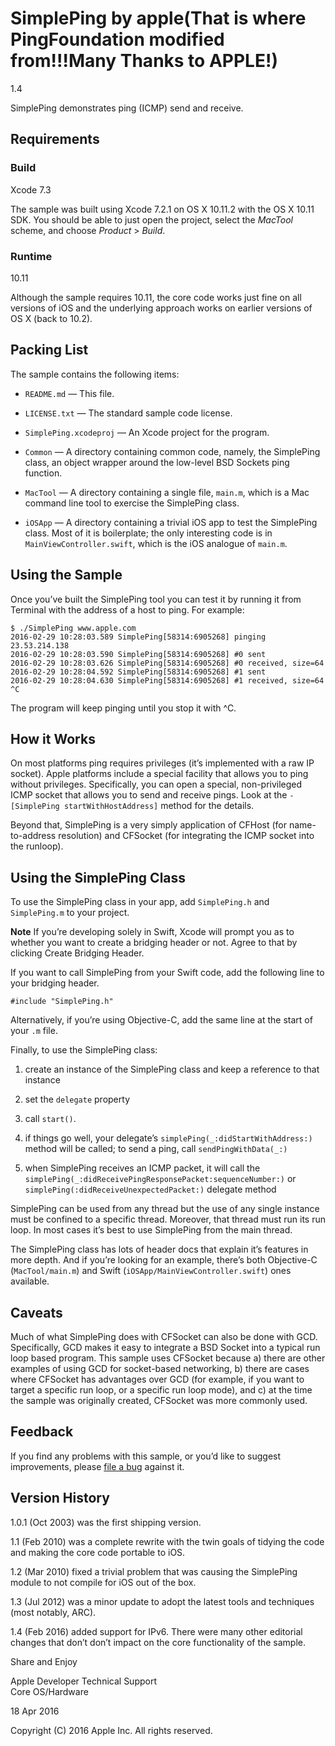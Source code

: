 # SimplePing by apple(That is where PingFoundation modified from!!!Many Thanks to APPLE!)

1.4

SimplePing demonstrates ping (ICMP) send and receive.

## Requirements

### Build

Xcode 7.3

The sample was built using Xcode 7.2.1 on OS X 10.11.2 with the OS X 10.11 SDK.  You should be able to just open the project, select the *MacTool* scheme, and choose *Product* > *Build*.

### Runtime

10.11

Although the sample requires 10.11, the core code works just fine on all versions of iOS and the underlying approach works on earlier versions of OS X (back to 10.2).

## Packing List

The sample contains the following items:

* `README.md` — This file.

* `LICENSE.txt` — The standard sample code license.

* `SimplePing.xcodeproj` — An Xcode project for the program.

* `Common` — A directory containing common code, namely, the SimplePing class, an object wrapper around the low-level BSD Sockets ping function.

* `MacTool` — A directory containing a single file, `main.m`, which is a Mac command line tool to exercise the SimplePing class.

* `iOSApp` — A directory containing a trivial iOS app to test the SimplePing class.  Most of it is boilerplate; the only interesting code is in `MainViewController.swift`, which is the iOS analogue of `main.m`.

## Using the Sample

Once you’ve built the SimplePing tool you can test it by running it from Terminal with the address of a host to ping.  For example:

    $ ./SimplePing www.apple.com
    2016-02-29 10:28:03.589 SimplePing[58314:6905268] pinging 23.53.214.138
    2016-02-29 10:28:03.590 SimplePing[58314:6905268] #0 sent
    2016-02-29 10:28:03.626 SimplePing[58314:6905268] #0 received, size=64
    2016-02-29 10:28:04.592 SimplePing[58314:6905268] #1 sent
    2016-02-29 10:28:04.630 SimplePing[58314:6905268] #1 received, size=64
    ^C

The program will keep pinging until you stop it with ^C.

## How it Works

On most platforms ping requires privileges (it’s implemented with a raw IP socket).  Apple platforms include a special facility that allows you to ping without privileges.  Specifically, you can open a special, non-privileged ICMP socket that allows you to send and receive pings.  Look at the `-[SimplePing startWithHostAddress]` method for the details.

Beyond that, SimplePing is a very simply application of CFHost (for name-to-address resolution) and CFSocket (for integrating the ICMP socket into the runloop).

## Using the SimplePing Class

To use the SimplePing class in your app, add `SimplePing.h` and `SimplePing.m` to your project.

**Note** If you’re developing solely in Swift, Xcode will prompt you as to whether you want to create a bridging header or not.  Agree to that by clicking Create Bridging Header.

If you want to call SimplePing from your Swift code, add the following line to your bridging header.

    #include "SimplePing.h"

Alternatively, if you’re using Objective-C, add the same line at the start of your `.m` file.

Finally, to use the SimplePing class:

1. create an instance of the SimplePing class and keep a reference to that instance

2. set the `delegate` property

3. call `start()`.

4. if things go well, your delegate’s `simplePing(_:didStartWithAddress:)` method will be called; to send a ping, call `sendPingWithData(_:)`

5. when SimplePing receives an ICMP packet, it will call the `simplePing(_:didReceivePingResponsePacket:sequenceNumber:)` or `simplePing(:didReceiveUnexpectedPacket:)` delegate method

SimplePing can be used from any thread but the use of any single instance must be confined to a specific thread.  Moreover, that thread must run its run loop.  In most cases it’s best to use SimplePing from the main thread.

The SimplePing class has lots of header docs that explain it’s features in more depth.  And if you’re looking for an example, there’s both Objective-C (`MacTool/main.m`) and Swift (`iOSApp/MainViewController.swift`) ones available.

## Caveats

Much of what SimplePing does with CFSocket can also be done with GCD.  Specifically, GCD makes it easy to integrate a BSD Socket into a typical run loop based program.  This sample uses CFSocket because a) there are other examples of using GCD for socket-based networking, b) there are cases where CFSocket has advantages over GCD (for example, if you want to target a specific run loop, or a specific run loop mode), and c) at the time the sample was originally created, CFSocket was more commonly used.

## Feedback

If you find any problems with this sample, or you’d like to suggest improvements, please [file a bug][bug] against it.

[bug]: <http://developer.apple.com/bugreporter/>

## Version History

1.0.1 (Oct 2003) was the first shipping version.

1.1 (Feb 2010) was a complete rewrite with the twin goals of tidying the code and making the core code portable to iOS.

1.2 (Mar 2010) fixed a trivial problem that was causing the SimplePing module to not compile for iOS out of the box.

1.3 (Jul 2012) was a minor update to adopt the latest tools and techniques (most notably, ARC).

1.4 (Feb 2016) added support for IPv6.  There were many other editorial changes that don’t don’t impact on the core functionality of the sample.

Share and Enjoy

Apple Developer Technical Support<br>
Core OS/Hardware

18 Apr 2016

Copyright (C) 2016 Apple Inc. All rights reserved.
